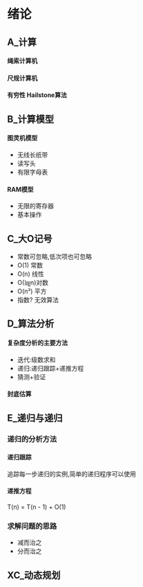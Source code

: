 # 绪论

## A_计算
#### 绳索计算机
#### 尺规计算机
#### 有穷性 Hailstone算法

## B_计算模型
#### 图灵机模型
 *  无线长纸带
 *  读写头
 *  有限字母表
 
#### RAM模型
 *  无限的寄存器
 *  基本操作

## C_大O记号
* 常数可忽略,低次项也可忽略
* O(1) 常数
* O(n) 线性
* O(㏒n)对数
* O(n²) 平方
* 指数? 无效算法

## D_算法分析
#### 复杂度分析的主要方法
* 迭代:级数求和
* 递归:递归跟踪+递推方程
* 猜测+验证

#### 封底估算

## E_递归与递归

### 递归的分析方法
#### 递归跟踪 
追踪每一步递归的实例,简单的递归程序可以使用
#### 递推方程
T(n) = T(n - 1) + O(1)

### 求解问题的思路
* 减而治之
* 分而治之


## XC_动态规划